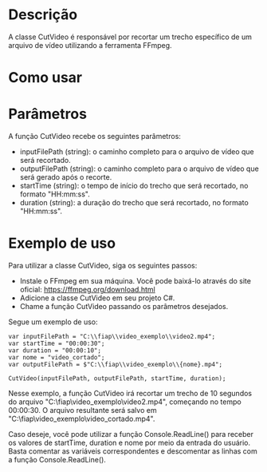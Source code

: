 # Descrição
A classe CutVideo é responsável por recortar um trecho específico de um arquivo de vídeo utilizando a ferramenta FFmpeg.

# Como usar
# Parâmetros
A função CutVideo recebe os seguintes parâmetros:

* inputFilePath (string): o caminho completo para o arquivo de vídeo que será recortado.
* outputFilePath (string): o caminho completo para o arquivo de vídeo que será gerado após o recorte.
* startTime (string): o tempo de início do trecho que será recortado, no formato "HH:mm:ss".
* duration (string): a duração do trecho que será recortado, no formato "HH:mm:ss".

# Exemplo de uso

Para utilizar a classe CutVideo, siga os seguintes passos:

* Instale o FFmpeg em sua máquina. Você pode baixá-lo através do site oficial: https://ffmpeg.org/download.html
* Adicione a classe CutVideo em seu projeto C#.
* Chame a função CutVideo passando os parâmetros desejados.

Segue um exemplo de uso:

```
var inputFilePath = "C:\\fiap\\video_exemplo\\video2.mp4";
var startTime = "00:00:30";
var duration = "00:00:10";
var nome = "video_cortado";
var outputFilePath = $"C:\\fiap\\video_exemplo\\{nome}.mp4";

CutVideo(inputFilePath, outputFilePath, startTime, duration);
```

Nesse exemplo, a função CutVideo irá recortar um trecho de 10 segundos do arquivo "C:\fiap\video_exemplo\video2.mp4", começando no tempo 00:00:30. O arquivo resultante será salvo em "C:\fiap\video_exemplo\video_cortado.mp4".

Caso deseje, você pode utilizar a função Console.ReadLine() para receber os valores de startTime, duration e nome por meio da entrada do usuário. Basta comentar as variáveis correspondentes e descomentar as linhas com a função Console.ReadLine().

